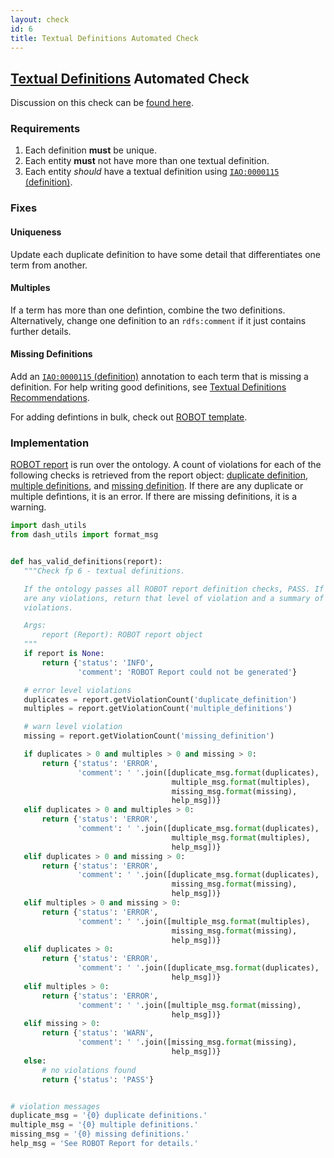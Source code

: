 ```yaml
---
layout: check
id: 6
title: Textual Definitions Automated Check
---
```


## [Textual Definitions](http://obofoundry.org/principles/fp-006-textual-definitions.html) Automated Check

Discussion on this check can be [found here](https://github.com/OBOFoundry/OBOFoundry.github.io/issues/1010).

### Requirements

1. Each definition **must** be unique.
2. Each entity **must** not have more than one textual definition.
3. Each entity _should_ have a textual definition using [`IAO:0000115` (definition)](http://purl.obolibrary.org/obo/IAO_0000115).

### Fixes

#### Uniqueness

Update each duplicate definition to have some detail that differentiates one term from another.

#### Multiples

If a term has more than one defintion, combine the two definitions. Alternatively, change one definition to an `rdfs:comment` if it just contains further details.

#### Missing Definitions

Add an [`IAO:0000115` (definition)](http://purl.obolibrary.org/obo/IAO_0000115) annotation to each term that is missing a definition. For help writing good definitions, see [Textual Definitions Recommendations](http://obofoundry.org/principles/fp-006-textual-definitions.html#recommendation).

For adding defintions in bulk, check out [ROBOT template](http://robot.obolibrary.org/template).

### Implementation

[ROBOT report](http://robot.obolibrary.org/report) is run over the ontology. A count of violations for each of the following checks is retrieved from the report object: [duplicate definition](http://robot.obolibrary.org/report_queries/duplicate_definition), [multiple definitions](http://robot.obolibrary.org/report_queries/multiple_definitions), and [missing definition](http://robot.obolibrary.org/report_queries/missing_definition). If there are any duplicate or multiple defintions, it is an error. If there are missing definitions, it is a warning.

```python
import dash_utils
from dash_utils import format_msg


def has_valid_definitions(report):
   """Check fp 6 - textual definitions.

   If the ontology passes all ROBOT report definition checks, PASS. If there
   are any violations, return that level of violation and a summary of the
   violations.

   Args:
       report (Report): ROBOT report object
   """
   if report is None:
       return {'status': 'INFO',
               'comment': 'ROBOT Report could not be generated'}

   # error level violations
   duplicates = report.getViolationCount('duplicate_definition')
   multiples = report.getViolationCount('multiple_definitions')

   # warn level violation
   missing = report.getViolationCount('missing_definition')

   if duplicates > 0 and multiples > 0 and missing > 0:
       return {'status': 'ERROR',
               'comment': ' '.join([duplicate_msg.format(duplicates),
                                    multiple_msg.format(multiples),
                                    missing_msg.format(missing),
                                    help_msg])}
   elif duplicates > 0 and multiples > 0:
       return {'status': 'ERROR',
               'comment': ' '.join([duplicate_msg.format(duplicates),
                                    multiple_msg.format(multiples),
                                    help_msg])}
   elif duplicates > 0 and missing > 0:
       return {'status': 'ERROR',
               'comment': ' '.join([duplicate_msg.format(duplicates),
                                    missing_msg.format(missing),
                                    help_msg])}
   elif multiples > 0 and missing > 0:
       return {'status': 'ERROR',
               'comment': ' '.join([multiple_msg.format(multiples),
                                    missing_msg.format(missing),
                                    help_msg])}
   elif duplicates > 0:
       return {'status': 'ERROR',
               'comment': ' '.join([duplicate_msg.format(duplicates),
                                    help_msg])}
   elif multiples > 0:
       return {'status': 'ERROR',
               'comment': ' '.join([multiple_msg.format(missing),
                                    help_msg])}
   elif missing > 0:
       return {'status': 'WARN',
               'comment': ' '.join([missing_msg.format(missing),
                                    help_msg])}
   else:
       # no violations found
       return {'status': 'PASS'}


# violation messages
duplicate_msg = '{0} duplicate definitions.'
multiple_msg = '{0} multiple definitions.'
missing_msg = '{0} missing definitions.'
help_msg = 'See ROBOT Report for details.'
```
